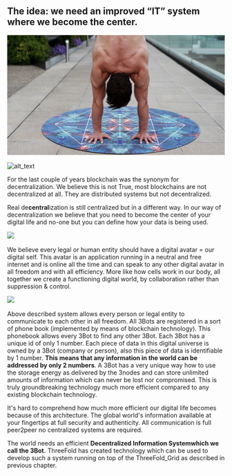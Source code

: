 ## The idea: we need an improved “IT” system where we become the center.

![](img/yoga_dude_.jpg)

![alt_text](img/allaboutyou.jpg)

For the last couple of years blockchain was the synonym for decentralization. We believe this is not True, most blockchains are not decentralized at all. They are distributed systems but not decentralized.

Real de**central**ization is still centralized but in a different way. In our way of decentralization we believe that you need to become the center of your digital life and no-one but you can define how your data is being used.

![](img/pyramids_to_circles.jpg)

We believe every legal or human entity should have a digital avatar = our digital self. This avatar is an application running in a neutral and free internet and is online all the time and can speak to any other digital avatar in all freedom and with all efficiency. More like how cells work in our body, all together we create a functioning digital world, by collaboration rather than suppression & control.

![](img/digital_cells.jpg)

Above described system allows every person or legal entity to communicate to each other in all freedom. All 3Bots are registered in a sort of phone book (implemented by means of blockchain technology). This phonebook allows every 3Bot to find any other 3Bot. Each 3Bot has a unique id of only 1 number. Each piece of data in this digital universe is owned by a 3Bot (company or person), also this piece of data is identifiable by 1 number. **This means that any information in the world can be addressed by only 2 numbers**. A 3Bot has a very unique way how to use the storage energy as delivered by the 3nodes and can store unlimited amounts of information which can never be lost nor compromised. This is truly groundbreaking technology much more efficient compared to any existing blockchain technology.

It's hard to comprehend how much more efficient our digital life becomes because of this architecture. The global world's information available at your fingertips at full security and authenticity. All communication is full peer2peer no centralized systems are required.

The world needs an efficient **Decentralized Information Systemwhich we call the 3Bot.** ThreeFold has created technology which can be used to develop such a system running on top of the ThreeFold_Grid as described in previous chapter.